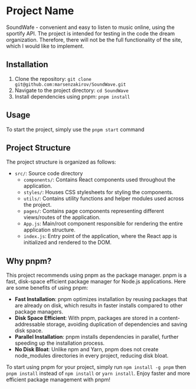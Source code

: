 # Project Name

SoundWafe - convenient and easy to listen to music online, using the sportify API. The project is intended for testing in the code the dream organization. Therefore, there will not be the full functionality of the site, which I would like to implement.

## Installation

1. Clone the repository: `git clone git@github.com:marsenzakirov/SoundWave.git`
2. Navigate to the project directory: `cd SoundWave`
3. Install dependencies using pnpm: `pnpm install`

## Usage

To start the project, simply use the `pnpm start` command

## Project Structure

The project structure is organized as follows:

- `src/`: Source code directory
  - `components/`: Contains React components used throughout the application.
  - `styles/`: Houses CSS stylesheets for styling the components.
  - `utils/`: Contains utility functions and helper modules used across the project.
  - `pages/`: Contains page components representing different views/routes of the application.
  - `App.js`: Main/root component responsible for rendering the entire application structure.
  - `index.js`: Entry point of the application, where the React app is initialized and rendered to the DOM.


## Why pnpm?

This project recommends using pnpm as the package manager. pnpm is a fast, disk-space efficient package manager for Node.js applications. Here are some benefits of using pnpm:

- **Fast Installation**: pnpm optimizes installation by reusing packages that are already on disk, which results in faster installs compared to other package managers.
- **Disk Space Efficient**: With pnpm, packages are stored in a content-addressable storage, avoiding duplication of dependencies and saving disk space.
- **Parallel Installation**: pnpm installs dependencies in parallel, further speeding up the installation process.
- **No Disk Bloat**: Unlike npm and Yarn, pnpm does not create node_modules directories in every project, reducing disk bloat.

To start using pnpm for your project, simply run `npm install -g pnpm` then `pnpm install` instead of `npm install` or `yarn install`. Enjoy faster and more efficient package management with pnpm!
